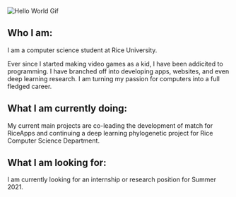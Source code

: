 ![Hello World Gif](zawie/f2px36fy.gif)
## Who I am:
I am a computer science student at Rice University.

Ever since I started making video games as a kid, I have been addicited to programming. I have branched off into developing apps, websites, and even deep learning research. I am turning my passion for computers into a full fledged career.
## What I am currently doing:
My current main projects are co-leading the development of match for RiceApps and continuing a deep learning phylogenetic project for Rice Computer Science Department.
## What I am looking for:
I am currently looking for an internship or research position for Summer 2021.


